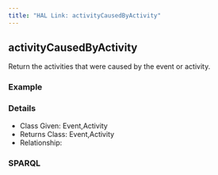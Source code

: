 ```yaml
---
title: "HAL Link: activityCausedByActivity"
---
```


## activityCausedByActivity

Return the activities that were caused by the event or activity.

### Example




### Details

* Class Given: Event,Activity
* Returns Class: Event,Activity
* Relationship: 


### SPARQL
```

```

